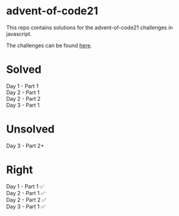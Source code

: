 # advent-of-code21

This repo contains solutions for the advent-of-code21 challenges in javascript.

The challenges can be found [here](https://adventofcode.com).


# Solved
Day 1 - Part 1  
Day 2 - Part 1  
Day 2 - Part 2  
Day 3 - Part 1  

# Unsolved
Day 3 - Part 2+  

# Right
Day 1 - Part 1 ✅  
Day 2 - Part 1 ✅  
Day 2 - Part 2 ✅  
Day 3 - Part 1 ✅  